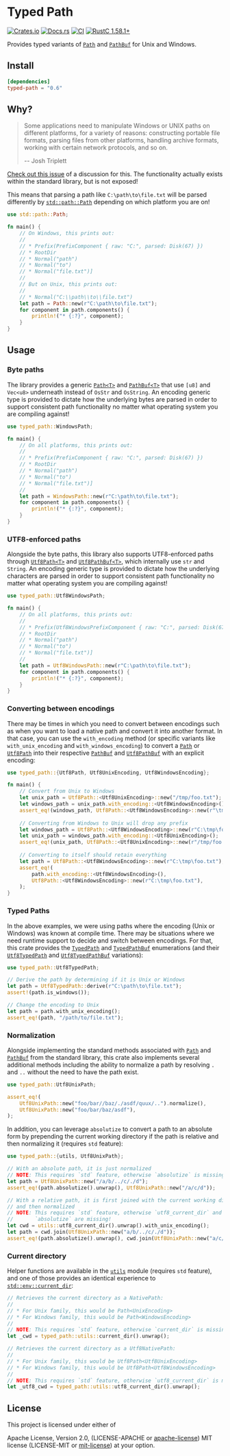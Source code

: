 # Typed Path

[![Crates.io][crates_img]][crates_lnk] [![Docs.rs][doc_img]][doc_lnk] [![CI][ci_img]][ci_lnk] [![RustC 1.58.1+][rustc_img]][rustc_lnk] 

[crates_img]: https://img.shields.io/crates/v/typed-path.svg
[crates_lnk]: https://crates.io/crates/typed-path
[doc_img]: https://docs.rs/typed-path/badge.svg
[doc_lnk]: https://docs.rs/typed-path
[ci_img]: https://github.com/chipsenkbeil/typed-path/actions/workflows/ci.yml/badge.svg
[ci_lnk]: https://github.com/chipsenkbeil/typed-path/actions/workflows/ci.yml
[rustc_img]: https://img.shields.io/badge/rustc_1.58.1+-lightgray.svg
[rustc_lnk]: https://blog.rust-lang.org/2022/01/20/Rust-1.58.1.html

Provides typed variants of [`Path`][StdPath] and [`PathBuf`][StdPathBuf] for
Unix and Windows.

## Install

```toml
[dependencies]
typed-path = "0.6"
```

## Why?

> Some applications need to manipulate Windows or UNIX paths on different
> platforms, for a variety of reasons: constructing portable file formats,
> parsing files from other platforms, handling archive formats, working with
> certain network protocols, and so on.
>
> -- Josh Triplett

[Check out this issue](https://github.com/rust-lang/rust/issues/66621) of a
discussion for this. The functionality actually exists within the standard
library, but is not exposed!

This means that parsing a path like `C:\path\to\file.txt` will be parsed
differently by [`std::path::Path`][StdPath] depending on which platform you are
on!

```rust
use std::path::Path;

fn main() {
    // On Windows, this prints out:
    //
    // * Prefix(PrefixComponent { raw: "C:", parsed: Disk(67) })
    // * RootDir
    // * Normal("path")
    // * Normal("to")
    // * Normal("file.txt")]
    //
    // But on Unix, this prints out:
    //
    // * Normal("C:\\path\\to\\file.txt")
    let path = Path::new(r"C:\path\to\file.txt");
    for component in path.components() {
        println!("* {:?}", component);
    }
}
```

## Usage

### Byte paths

The library provides a generic [`Path<T>`][Path] and [`PathBuf<T>`][PathBuf]
that use `[u8]` and `Vec<u8>` underneath instead of `OsStr` and `OsString`. An
encoding generic type is provided to dictate how the underlying bytes are
parsed in order to support consistent path functionality no matter what
operating system you are compiling against!

```rust
use typed_path::WindowsPath;

fn main() {
    // On all platforms, this prints out:
    //
    // * Prefix(PrefixComponent { raw: "C:", parsed: Disk(67) })
    // * RootDir
    // * Normal("path")
    // * Normal("to")
    // * Normal("file.txt")]
    //
    let path = WindowsPath::new(r"C:\path\to\file.txt");
    for component in path.components() {
        println!("* {:?}", component);
    }
}
```

### UTF8-enforced paths

Alongside the byte paths, this library also supports UTF8-enforced paths
through [`Utf8Path<T>`][Utf8Path] and [`Utf8PathBuf<T>`][Utf8PathBuf], which
internally use `str` and `String`. An encoding generic type is provided to
dictate how the underlying characters are parsed in order to support consistent
path functionality no matter what operating system you are compiling against!

```rust
use typed_path::Utf8WindowsPath;

fn main() {
    // On all platforms, this prints out:
    //
    // * Prefix(Utf8WindowsPrefixComponent { raw: "C:", parsed: Disk(67) })
    // * RootDir
    // * Normal("path")
    // * Normal("to")
    // * Normal("file.txt")]
    //
    let path = Utf8WindowsPath::new(r"C:\path\to\file.txt");
    for component in path.components() {
        println!("* {:?}", component);
    }
}
```

### Converting between encodings

There may be times in which you need to convert between encodings such as when
you want to load a native path and convert it into another format. In that
case, you can use the `with_encoding` method (or specific variants like
`with_unix_encoding` and `with_windows_encoding`) to convert a [`Path`][Path]
or [`Utf8Path`][Utf8Path] into their respective [`PathBuf`][PathBuf] and
[`Utf8PathBuf`][Utf8PathBuf] with an explicit encoding:

```rust
use typed_path::{Utf8Path, Utf8UnixEncoding, Utf8WindowsEncoding};

fn main() {
    // Convert from Unix to Windows
    let unix_path = Utf8Path::<Utf8UnixEncoding>::new("/tmp/foo.txt");
    let windows_path = unix_path.with_encoding::<Utf8WindowsEncoding>();
    assert_eq!(windows_path, Utf8Path::<Utf8WindowsEncoding>::new(r"\tmp\foo.txt"));
   
    // Converting from Windows to Unix will drop any prefix
    let windows_path = Utf8Path::<Utf8WindowsEncoding>::new(r"C:\tmp\foo.txt");
    let unix_path = windows_path.with_encoding::<Utf8UnixEncoding>();
    assert_eq!(unix_path, Utf8Path::<Utf8UnixEncoding>::new(r"/tmp/foo.txt"));
   
    // Converting to itself should retain everything
    let path = Utf8Path::<Utf8WindowsEncoding>::new(r"C:\tmp\foo.txt");
    assert_eq!(
        path.with_encoding::<Utf8WindowsEncoding>(),
        Utf8Path::<Utf8WindowsEncoding>::new(r"C:\tmp\foo.txt"),
    );
}
```

### Typed Paths

In the above examples, we were using paths where the encoding (Unix or Windows)
was known at compile time. There may be situations where we need runtime
support to decide and switch between encodings. For that, this crate provides
the [`TypedPath`][TypedPath] and [`TypedPathBuf`][TypedPathBuf] enumerations
(and their [`Utf8TypedPath`][Utf8TypedPath] and
[`Utf8TypedPathBuf`][Utf8TypedPathBuf] variations):

```rust
use typed_path::Utf8TypedPath;

// Derive the path by determining if it is Unix or Windows
let path = Utf8TypedPath::derive(r"C:\path\to\file.txt");
assert!(path.is_windows());

// Change the encoding to Unix
let path = path.with_unix_encoding();
assert_eq!(path, "/path/to/file.txt");
```

### Normalization

Alongside implementing the standard methods associated with [`Path`][StdPath]
and [`PathBuf`][StdPathBuf] from the standard library, this crate also
implements several additional methods including the ability to normalize a path
by resolving `.` and `..` without the need to have the path exist.


```rust
use typed_path::Utf8UnixPath;

assert_eq!(
    Utf8UnixPath::new("foo/bar//baz/./asdf/quux/..").normalize(),
    Utf8UnixPath::new("foo/bar/baz/asdf"),
);
```

In addition, you can leverage `absolutize` to convert a path to an absolute
form by prepending the current working directory if the path is relative and
then normalizing it (requires `std` feature):

```rust
use typed_path::{utils, Utf8UnixPath};

// With an absolute path, it is just normalized
// NOTE: This requires `std` feature, otherwise `absolutize` is missing!
let path = Utf8UnixPath::new("/a/b/../c/./d");
assert_eq!(path.absolutize().unwrap(), Utf8UnixPath::new("/a/c/d"));

// With a relative path, it is first joined with the current working directory
// and then normalized
// NOTE: This requires `std` feature, otherwise `utf8_current_dir` and
//       `absolutize` are missing!
let cwd = utils::utf8_current_dir().unwrap().with_unix_encoding();
let path = cwd.join(Utf8UnixPath::new("a/b/../c/./d"));
assert_eq!(path.absolutize().unwrap(), cwd.join(Utf8UnixPath::new("a/c/d")));
```

### Current directory

Helper functions are available in the [`utils`][utils] module (requires `std`
feature), and one of those provides an identical experience to
[`std::env::current_dir`](https://doc.rust-lang.org/std/env/fn.current_dir.html):

```rust
// Retrieves the current directory as a NativePath:
//
// * For Unix family, this would be Path<UnixEncoding>
// * For Windows family, this would be Path<WindowsEncoding>
//
// NOTE: This requires `std` feature, otherwise `current_dir` is missing!
let _cwd = typed_path::utils::current_dir().unwrap();

// Retrieves the current directory as a Utf8NativePath:
//
// * For Unix family, this would be Utf8Path<Utf8UnixEncoding>
// * For Windows family, this would be Utf8Path<Utf8WindowsEncoding>
//
// NOTE: This requires `std` feature, otherwise `utf8_current_dir` is missing!
let _utf8_cwd = typed_path::utils::utf8_current_dir().unwrap();
```

## License

This project is licensed under either of

Apache License, Version 2.0, (LICENSE-APACHE or
[apache-license][apache-license]) MIT license (LICENSE-MIT or
[mit-license][mit-license]) at your option.

[apache-license]: http://www.apache.org/licenses/LICENSE-2.0
[mit-license]: http://opensource.org/licenses/MIT

[StdPath]: https://doc.rust-lang.org/std/path/struct.Path.html
[StdPathBuf]: https://doc.rust-lang.org/std/path/struct.PathBuf.html
[Path]: https://docs.rs/typed-path/latest/typed_path/struct.Path.html
[PathBuf]: https://docs.rs/typed-path/latest/typed_path/struct.PathBuf.html
[Utf8Path]: https://docs.rs/typed-path/latest/typed_path/struct.Utf8Path.html
[Utf8PathBuf]: https://docs.rs/typed-path/latest/typed_path/struct.Utf8PathBuf.html
[UnixPath]: https://docs.rs/typed-path/latest/typed_path/type.UnixPath.html
[UnixPathBuf]: https://docs.rs/typed-path/latest/typed_path/type.UnixPathBuf.html
[Utf8UnixPath]: https://docs.rs/typed-path/latest/typed_path/type.Utf8UnixPath.html
[Utf8UnixPathBuf]: https://docs.rs/typed-path/latest/typed_path/type.Utf8UnixPathBuf.html
[WindowsPath]: https://docs.rs/typed-path/latest/typed_path/type.WindowsPath.html
[WindowsPathBuf]: https://docs.rs/typed-path/latest/typed_path/type.WindowsPathBuf.html
[Utf8WindowsPath]: https://docs.rs/typed-path/latest/typed_path/type.Utf8WindowsPath.html
[Utf8WindowsPathBuf]: https://docs.rs/typed-path/latest/typed_path/type.Utf8WindowsPathBuf.html
[TypedPath]: https://docs.rs/typed-path/latest/typed_path/enum.TypedPath.html
[TypedPathBuf]: https://docs.rs/typed-path/latest/typed_path/enum.TypedPathBuf.html
[Utf8TypedPath]: https://docs.rs/typed-path/latest/typed_path/enum.Utf8TypedPath.html
[Utf8TypedPathBuf]: https://docs.rs/typed-path/latest/typed_path/enum.Utf8TypedPathBuf.html
[utils]: https://docs.rs/typed-path/latest/typed_path/utils/index.html
